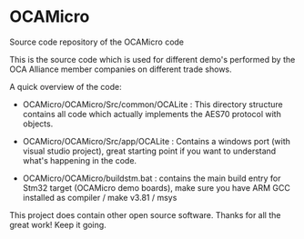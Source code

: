 # OCAMicro
Source code repository of the OCAMicro code

This is the source code which is used for different demo's performed by the OCA Alliance member companies on different trade shows. 

A quick overview of the code:

- OCAMicro/OCAMicro/Src/common/OCALite : This directory structure contains all code which actually implements the AES70 protocol with objects. 
- OCAMicro/OCAMicro/Src/app/OCALite : Contains a windows port (with visual studio project), great starting point if you want to understand what's happening in the code.

- OCAMicro/OCAMicro/buildstm.bat : contains the main build entry for Stm32 target (OCAMicro demo boards), make sure you have ARM GCC installed as compiler / make v3.81 / msys



This project does contain other open source software. Thanks for all the great work! Keep it going.
